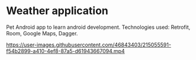 # Weather application

Pet Android app to learn android development. Technologies used: Retrofit, Room, Google Maps, Dagger.

https://user-images.githubusercontent.com/46843403/215055591-f54b2899-a410-4ef8-87a5-d61943667094.mp4
